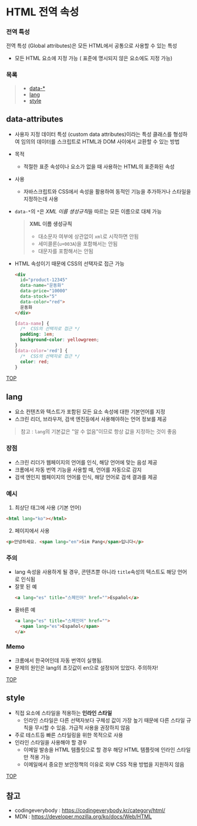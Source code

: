 # HTML 전역 속성

### 전역 특성

전역 특성 (Global attributes)은 모든 HTML에서 공통으로 사용할 수 있는 특성

- 모든 HTML 요소에 지정 가능 ( 표준에 명시되지 않은 요소에도 지정 가능)

### 목록

> - [data-\*](#data-attributes)
> - [lang](#lang)
> - [style](#style)

## data-attributes

- 사용자 지정 데이터 특성 (custom data attributes)이라는 특성 클래스를 형성하여 임의의 데이터를 스크립트로 HTML과 DOM 사이에서 교환할 수 있는 방법

- 목적
  - 적절한 표준 속성이나 요소가 없을 때 사용하는 HTML의 표준화된 속성
- 사용

  - 자바스크립트와 CSS에서 속성을 활용하여 동적인 기능을 추가하거나 스타일을 지정하는데 사용

- `data-*`의 `*`은 *XML 이름 생성규칙*을 따르는 모든 이름으로 대체 가능

  > **XML 이름 생성규칙**
  >
  > - 대소문자 여부에 상관없이 `xml`로 시작하면 안됨
  > - 세미콜론(`u+003A`)을 포함해서는 안됨
  > - 대문자를 포함해서는 안됨

- HTML 속성이기 때문에 CSS의 선택자로 접근 가능

  ```html
  <div
    id="product-12345"
    data-name="운동화"
    data-price="10000"
    data-stock="5"
    data-color="red">
    운동화
  </div>
  ```

  ```css
  [data-name] {
    /*  CSS의 선택자로 접근 */
    padding: 1em;
    background-color: yellowgreen;
  }
  [data-color='red'] {
    /*  CSS의 선택자로 접근 */
    color: red;
  }
  ```

[TOP](#)

## lang

- 요소 컨텐츠와 텍스트가 포함된 모든 요소 속성에 대한 기본언어를 지정
- 스크린 리더, 브라우저, 검색 엔진등에서 사용해야하는 언어 정보를 제공

> 참고 : `lang`의 기본값은 "알 수 없음"이므로 항상 값을 지정하는 것이 좋음

### 장점

- 스크린 리더가 웹페이지의 언어를 인식, 해당 언어에 맞는 음성 제공
- 크롬에서 자동 번역 기능을 사용할 때, 언어를 자동으로 감지
- 검색 엔인지 웹페이지의 언어를 인식, 해당 언어로 검색 결과를 제공

### 예시

1. 최상단 태그에 사용 (기본 언어)

```html
<html lang="ko"></html>
```

2. 페이지에서 사용

```html
<p>안녕하세요. <span lang="en">Sim Pang</span>입니다</p>
```

### 주의

- lang 속성을 사용하게 될 경우, 콘텐츠뿐 아니라 `title`속성의 텍스트도 해당 언어로 인식됨
- 잘못 된 예
  ```html
  <a lang="es" title="스페인어" href="">Español</a>
  ```
- 올바른 예
  ```html
  <a lang="es" title="스페인어" href="">
    <span lang="es">Español</span>
  </a>
  ```

### Memo

- 크롬에서 한국어인데 자동 번역이 실행됨.
- 문제의 원인은 lang의 초깃값이 en으로 설정되어 있었다. 주의하자!

[TOP](#)

## style

- 직접 요소에 스타일을 적용하는 **인라인 스타일**
  - 인라인 스타일은 다른 선택자보다 구체성 값이 가장 높기 때문에 다른 스타일 규칙을 무시할 수 있음. 가급적 사용을 권장하지 않음
- 주로 테스트등 빠른 스타일링을 위한 목적으로 사용
- 인라인 스타일을 사용해야 할 경우
  - 이메일 발송을 HTML 템플릿으로 할 경우 해당 HTML 템플릿에 인라인 스타일만 적용 가능
  - 이메일에서 중요한 보안정책의 이유로 외부 CSS 적용 방법을 지원하지 않음

[TOP](#)

## 참고

- codingeverybody : https://codingeverybody.kr/category/html/
- MDN : https://developer.mozilla.org/ko/docs/Web/HTML

